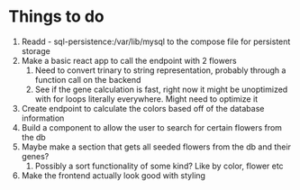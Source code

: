 # Things to do

1. Readd - sql-persistence:/var/lib/mysql     to the compose file for persistent storage
2. Make a basic react app to call the endpoint with 2 flowers
   1. Need to convert trinary to string representation, probably through a function call on the backend
   2. See if the gene calculation is fast, right now it might be unoptimized with for loops literally everywhere. Might need to optimize it
3. Create endpoint to calculate the colors based off of the database information
4. Build a component to allow the user to search for certain flowers from the db
5. Maybe make a section that gets all seeded flowers from the db and their genes?
   1. Possibly a sort functionality of some kind? Like by color, flower etc
6. Make the frontend actually look good with styling
